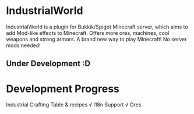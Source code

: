 # IndustrialWorld 

IndustrialWorld is a plugin for Bukkik/Spigot Minecraft server, which aims to add Mod-like effects to Minecraft. 
Offers more ores, machines, cool weapons and strong armors. 
A brand new way to play Minecraft! 
No server mods needed! 

## Under Development :D 

# Development Progress 
Industrial Crafting Table & recipes √ 
I18n Support √ 
Ores 
